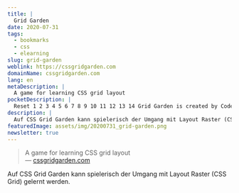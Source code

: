 ```yaml
---
title: |
  Grid Garden
date: 2020-07-31
tags:
  - bookmarks
  - css
  - elearning
slug: grid-garden
weblink: https://cssgridgarden.com
domainName: cssgridgarden.com
lang: en
metaDescription: |
  A game for learning CSS grid layout
pocketDescription: |
  Reset 1 2 3 4 5 6 7 8 9 10 11 12 13 14 Grid Garden is created by Codepip • GitHub • Twitter • English English Español Français Deutsch Nederlands Italiano Português(BR) Português(PT) Català Svenska Norsk Suomi Polski Magyar Română Български Latviešu Русский Україн
description: |
  Auf CSS Grid Garden kann spielerisch der Umgang mit Layout Raster (CSS Grid) gelernt werden.
featuredImage: assets/img/20200731_grid-garden.png
newsletter: true
---
```

<blockquote lang="en">A game for learning CSS grid layout
<footer>— <a href="https://cssgridgarden.com">cssgridgarden.com</a></footer></blockquote>

Auf CSS Grid Garden kann spielerisch der Umgang mit Layout Raster (CSS Grid) gelernt werden.
